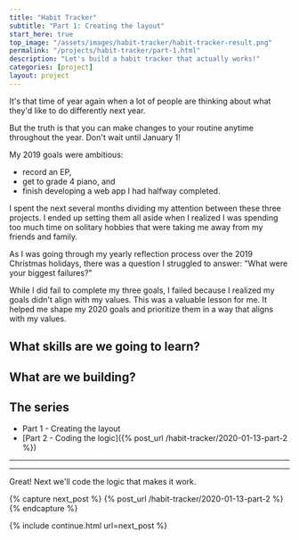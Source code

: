 ```yaml
---
title: "Habit Tracker"
subtitle: "Part 1: Creating the layout"
start_here: true
top_image: "/assets/images/habit-tracker/habit-tracker-result.png"
permalink: "/projects/habit-tracker/part-1.html"
description: "Let's build a habit tracker that actually works!"
categories: [project]
layout: project
---
```


It's that time of year again when a lot of people are thinking about what they'd like to do differently next year.

But the truth is that you can make changes to your routine anytime throughout the year. Don't wait until January 1!

My 2019 goals were ambitious:
* record an EP,
* get to grade 4 piano, and
* finish developing a web app I had halfway completed. 

I spent the next several months dividing my attention between these three projects. I ended up setting them all aside when I realized I was spending too much time on solitary hobbies that were taking me away from my friends and family.

As I was going through my yearly reflection process over the 2019 Christmas holidays, there was a question I struggled to answer: "What were your biggest failures?"

While I did fail to complete my three goals, I failed because I realized my goals didn't align with my values. This was a valuable lesson for me. It helped me shape my 2020 goals and prioritize them in a way that aligns with my values.

## What skills are we going to learn?


## What are we building?


## The series

* Part 1 - Creating the layout
* [Part 2 - Coding the logic]({% post_url /habit-tracker/2020-01-13-part-2 %})

--------



-------
Great! Next we'll code the logic that makes it work.

{% capture next_post %}
  {% post_url /habit-tracker/2020-01-13-part-2 %}
{% endcapture %}

{% include continue.html url=next_post %}